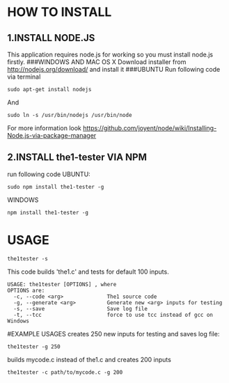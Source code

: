 # HOW TO INSTALL
## 1.INSTALL NODE.JS
This application requires node.js for working so you must install node.js firstly.
###WINDOWS AND MAC OS X
Download installer from http://nodejs.org/download/ and install it 
###UBUNTU
Run following code via terminal

	sudo apt-get install nodejs
	
And

	sudo ln -s /usr/bin/nodejs /usr/bin/node
	
    
For more information look https://github.com/joyent/node/wiki/Installing-Node.js-via-package-manager
## 2.INSTALL the1-tester VIA NPM
run following code
UBUNTU:

	sudo npm install the1-tester -g

WINDOWS
	
	npm install the1-tester -g
	
    
# USAGE
	the1tester -s

This code builds 'the1.c' and tests for default 100 inputs.

	USAGE: the1tester [OPTIONS] , where
    OPTIONS are:
      -c, --code <arg>              The1 source code
      -g, --generate <arg>          Generate new <arg> inputs for testing
      -s, --save                    Save log file
      -t, --tcc                     force to use tcc instead of gcc on Windows

#EXAMPLE USAGES
creates 250 new inputs for testing and saves log file:
	
    the1tester -g 250

builds mycode.c instead of the1.c and creates 200 inputs

	the1tester -c path/to/mycode.c -g 200



